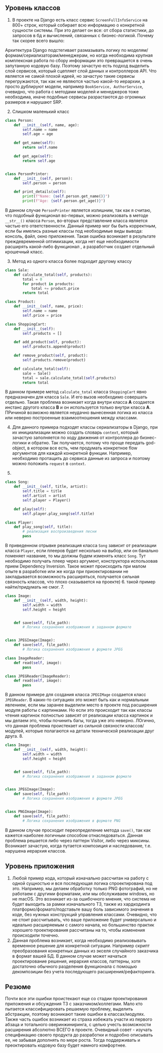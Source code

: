 ## Уровень классов

1. В проекте на Django есть класс сервис `ScreenFullInfoService` на 800+ строк, который собирает всю информацию о 
конкретной сущности системы. При это делает он все: от сбора статистики, до запросов в бд и вычислений,
связанных с бизнес-логикой.
Почему так скорее всего вышло:

Архитектура Django подстегивает размазывать логику по моделям/формам/сериализаторам/менеджерам, но когда 
необходима крупная комплексная работа по сбору информации это превращается в очень запутанную кодовую базу.
Поэтому зачастую есть подход выделить слой сервисов, который сцепляет слой данных и контроллеров API.
Что является не самой плохой идеей, но зачастую такие сервисы перегружаются, так как не являются частью какой-то
иерархии, а просто дублируют модели, например `BookService, AuthorService`, очевидно, что работа с 
 методами моделей и менеджеров тоже необходима, иначе подобные сервисы разрастаются до огромных размеров и нарушают SRP.

2. Слишком маленький класс

```python
class Person:
    def __init__(self, name, age):
        self.name = name
        self.age = age

    def get_name(self):
        return self.name

    def get_age(self):
        return self.age


class PersonPrinter:
    def __init__(self, person):
        self.person = person

    def print_details(self):
        print(f"Name: {self.person.get_name()}")
        print(f"Age: {self.person.get_age()}")

```

В данном случае `PersonPrinter` является излишним, так как я считаю, что подобный функционал во-первых, можно
 реализовать в методе `__str__()` класса `Person`, во-вторых представление класса является частью его ответственности.
Данный пример мог бы быть корректным, если бы имелись разные классы под необходимые виды вывода: консоль, файл, окно приложения.
Такая ошибка возникает в результате преждевременной оптимизации, когда нет еще необходимости расширять какой-либо функционал
, а разработчик создает отдельный крошечный класс.

3. Метод из одного класса более подходит другому классу

```python
class Sale:
    def calculate_total(self, products):
        total = 0
        for product in products:
            total += product.price
        return total

class Product:
    def __init__(self, name, price):
        self.name = name
        self.price = price

class ShoppingCart:
    def __init__(self):
        self.products = []

    def add_product(self, product):
        self.products.append(product)

    def remove_product(self, product):
        self.products.remove(product)

    def calculate_total(self):
        sale = Sale()
        total = sale.calculate_total(self.products)
        return total
```

В данном примере метод `calculate_total` класса `ShoppingCart` явно предназначен для класса `Sale`. И его вызов необходимо
совершать отдельно.
Такая проблема возникает когда внутри класса **А** создается инстанс другого класса **В** и он используется 
только внутри класса **А**. ПРичиной возможно является неудачно вынесенная логика из класса или неверно
построенные взаимоотношения между классами.

4. Для данного примера подходят классы сериализаторы в Django, при их инициализации можно создать словарь `context`,
который зачастую заполняется по ходу движения от контроллера до бизнес-логики и обратно. Так получается, потому что
проще передать god-object, в котором все есть, чем продумать конкретное flow аргументов для каждой конкретной функции.
Например, необходимо протащить до сервиса данные из запроса и поэтому можно положить `request` в `context`.

5. 
```python
class Song:
    def __init__(self, title, artist):
        self.title = title
        self.artist = artist
        self.player = Player()

    def play(self):
        self.player.play_song(self.title)

class Player:
    def play_song(self, title):
        # реализация воспроизведения песни
        pass

```
В приведенном отрывке реализация класса `Song` зависит от реализации класса `Player`, если плееров будет несколько на выбор,
или он банально поменяет название, то мы должны будем изменять класс `Song`. Тут необходимо получать плеер через аргумент,
конструктора использовав прием Dependency Inversion. 
Такое может происходить при малом опыте в разработке или же когда при приоектировании не закладывается возможность расширяться,
получается сильная связность классов, что плохо сказывается на проекте)
6. такой пример найти/придумать не смог.
7. 
```python
class Image:
    def __init__(self, width, height):
        self.width = width
        self.height = height


    def save(self, file_path):
        # Логика сохранения изображения в заданном формате


class JPEGImage(Image):
    def save(self, file_path):
        # Логика сохранения изображения в формате JPEG

class ImageReader:
    def read(self, image):
        pass

class JPEGReader(ImageReader):
    def read(self, image):
        pass
```
В данном примере для создания класса `JPEGIMage` создается класс `JPEGReader`. В каких-то ситуациях это может быть
как и нормальным явлением, если мы заранее выделили место в проекте под расширения модуля работы с картинками. 
Но если это происходит так как классы чтения картинок полностью зависят от реализации класса картинок и мы делаем это, чтобы 
починить багы, тогда уже это неверно. ЛОгично, что данная проблема проистекает из сильной связности классов/модулей, которые
полагаются на детали технической реализации друг друга.
8. 
```python
class Image:
    def __init__(self, width, height):
        self.width = width
        self.height = height


    def save(self, file_path):
        # Логика сохранения изображения в заданном формате


class JPEGImage(Image):
    def save(self, file_path):
        # Логика сохранения изображения в формате JPEG


class PNGImage(Image):
    def save(self, file_path):
        # Логика сохранения изображения в формате PNG


```

В данном случае просходит переопределение метода `save()`, так как кажется наиболее логичным способом отнаследоваться.
Данная проблема решается либо через паттерн Visitor, либо через миксины. Возникает зачастую, когда путается композиция 
и наследование, т.е. нарушена иерархия классов.

## Уровень приложения

1. Любой пример кода, который изначально рассчитан на работу с одной сущностью и вся последующая логика спроектирована под это.
Например, мы делаем обработку только PNG фотографий, но не работаем с другими форматами, или мы обслуживаем windows, но не macOS.
Это возникает из-за ошибочного мнения, что система не будет выходить за рамки изначального ТЗ, 
также из хардкодинга платформо/формато/подставьте вашу боль зависимого значения
в коде, без нужных конструкций управления классами. Очевидно, что не стоит рассчитывать, что ваше приложение будет
универсально и идеально расширяемым с самого начала, но большинство практик хорошего проектирования рассчитаны на то,
чтобы изменения происходили точечно.
2. Данная проблема возникает, когда необходимо реализовывать временное решение для конкретной ситуации. 
Например скрипт преобразования конкретных данных из экселя случайного заказчика в формат вашей БД.
В данном случае может начаться проектирование решения, иерархия классов, паттерны, хотя достаточно обычного разделения
функционала с помощью декомпозиции без учета последующего расширения/рефакторинга.


## Резюме

Почти все эти ошибки проистекают еще со стадии проектирования приложения и обсуждения ТЗ с заказчиком/коллегами.
Мало кто пытается классифицировать решаемую проблему, выделить абстракции, поэтому возникают такие ошибки в классах/модулях.
Также часть ошибок возникает из страха избежать участи из первого абзаца и тотального оверинжиниринга, с целью учесть возможности 
расширения абсолютно ВСЕГО в проекте. Очевидный совет - изучать спецификацию своего продукта до разработки и подробно описывать ее,
 не забывая дополнять по мере роста. Тогда поддерживать и преоктировать кодовую базу будет намного комфортнее.
